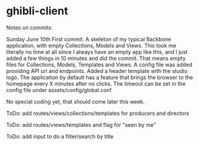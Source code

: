 # ghibli-client

Notes on commits:

Sunday June 10th
First commit. A skeleton of my typical Backbone application, with empty Collections, Models and Views.
This took me literally no time at all since I always have an empty app like this, and I just added a few things in 10 minutes and did the commit. That means empty files for Collections, Models, Templates and Views.
A config file was added providing API url and endpoints.
Added a header template with the studio logo.
The application by default has a feature that brings the browser to the homepage every X minutes after no clicks. The timeout can be set in the config file under assets/config/global.conf

No special coding yet, that should come later this week.

ToDo: add routes/views/collections/templates for producers and directors

ToDo: add routes/views/templates and flag for "seen by me"

ToDo: add input to do a filter/search by title
